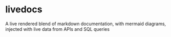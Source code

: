 # livedocs

A live rendered blend of markdown documentation, with mermaid diagrams, injected with live data from APIs and SQL queries
